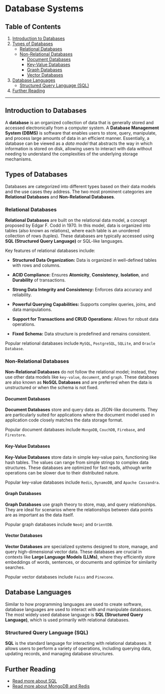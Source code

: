# Database Systems

## Table of Contents

1. [Introduction to Databases](#Introduction-to-Databases)
2. [Types of Databases](#Types-of-Databases)
    - [Relational Databases](#Relational-Databases)
    - [Non-Relational Databases](#Non-Relational-Databases)
        - [Document Databases](#Document-Databases)
        - [Key-Value Databases](#Key-Value-Databases)
        - [Graph Databases](#Graph-Databases)
        - [Vector Databases](#Vector-Databases)
3. [Database Languages](#Database-Languages)
    - [Structured Query Language (SQL)](#Structured-Query-Language-SQL)
4. [Further Reading](#Further-Reading)

---

## Introduction to Databases

A **database** is an organized collection of data that is generally stored and accessed electronically from a computer system. A **Database Management System (DBMS)** is software that enables users to store, query, manipulate, and process large amounts of data in an efficient manner. Essentially, a database can be viewed as a *data model* that abstracts the way in which information is stored on disk, allowing users to interact with data without needing to understand the complexities of the underlying storage mechanisms.

## Types of Databases

Databases are categorized into different types based on their data models and the use cases they address. The two most prominent categories are **Relational Databases** and **Non-Relational Databases**.

### Relational Databases

**Relational Databases** are built on the relational data model, a concept proposed by Edgar F. Codd in 1970. In this model, data is organized into tables (also known as relations), where each table is an unordered collection of rows (tuples). These databases are typically accessed using **SQL (Structured Query Language)** or SQL-like languages.

Key features of relational databases include:

- **Structured Data Organization:** Data is organized in well-defined tables with rows and columns.

- **ACID Compliance:** Ensures **Atomicity**, **Consistency**, **Isolation**, and **Durability** of transactions.

- **Strong Data Integrity and Consistency:** Enforces data accuracy and reliability.

- **Powerful Querying Capabilities:** Supports complex queries, joins, and data manipulations.

- **Support for Transactions and CRUD Operations:** Allows for robust data operations.

- **Fixed Schema:** Data structure is predefined and remains consistent.

Popular relational databases include `MySQL`, `PostgreSQL`, `SQLite`, and `Oracle Database`.

### Non-Relational Databases

**Non-Relational Databases** do not follow the relational model; instead, they use other data models like `key-value`, `document`, and `graph`. These databases are also known as **NoSQL Databases** and are preferred when the data is unstructured or when the schema is not fixed.

#### Document Databases

**Document Databases** store and query data as JSON-like documents. They are particularly suited for applications where the document model used in application code closely matches the data storage format.

Popular document databases include `MongoDB`, `CouchDB`, `Firebase`, and `Firestore`.

#### Key-Value Databases

**Key-Value Databases** store data in simple key-value pairs, functioning like hash tables. The values can range from simple strings to complex data structures. These databases are optimized for fast reads, although write operations can be slower due to their distributed nature.

Popular key-value databases include `Redis`, `DynamoDB`, and `Apache Cassandra`.

#### Graph Databases

**Graph Databases** use graph theory to store, map, and query relationships. They are ideal for scenarios where the relationships between data points are as important as the data itself.

Popular graph databases include `Neo4j` and `OrientDB`.

#### Vector Databases

**Vector Databases** are specialized systems designed to store, manage, and query high-dimensional vector data. These databases are crucial in contexts like **Large Language Models (LLMs)**, where they efficiently store embeddings of words, sentences, or documents and optimize for similarity searches.

Popular vector databases include `Faiss` and `Pinecone`.

## Database Languages

Similar to how programming languages are used to create software, database languages are used to interact with and manipulate databases. The most widely used database language is **SQL (Structured Query Language)**, which is used primarily with relational databases.

### Structured Query Language (SQL)

**SQL** is the standard language for interacting with relational databases. It allows users to perform a variety of operations, including querying data, updating records, and managing database structures.

## Further Reading

- [Read more about SQL](./1_SQL/Readme.md)
- [Read more about MongoDB and Redis](./2_NoSQL_DB/Readme.md)
